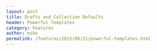 ```yaml
---
layout: post
title: Drafts and Collection Defaults
header: Powerful Templates
category: Features
author: mike
permalink: /features/2013/08/21/powerful-templates.html
---
```

